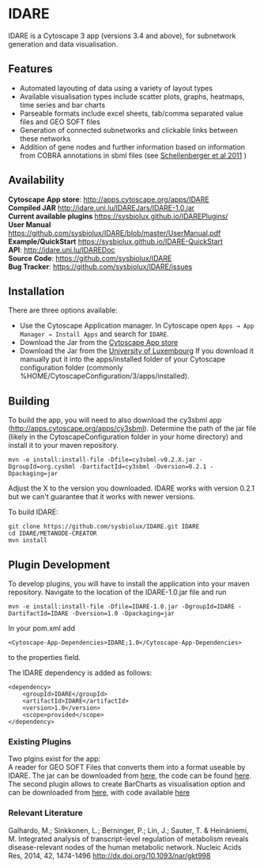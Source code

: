 # IDARE

IDARE is a Cytoscape 3 app (versions 3.4 and above), for subnetwork generation and data visualisation.

## Features
* Automated layouting of data using a variety of layout types
* Available visualisation types include scatter plots, graphs, heatmaps, time series and bar charts
* Parseable formats include excel sheets, tab/comma separated value files and GEO SOFT files
* Generation of connected subnetworks and clickable links between these networks
* Addition of gene nodes and further information based on information from COBRA annotations in sbml files (see [Schellenberger et al 2011](http://www.nature.com/nprot/journal/v6/n9/abs/nprot.2011.308.html) )

## Availability
**Cytoscape App store**: http://apps.cytoscape.org/apps/IDARE  
**Compiled JAR** http://idare.uni.lu/IDAREJars/IDARE-1.0.jar  
**Current available plugins** https://sysbiolux.github.io/IDAREPlugins/  
**User Manual** https://github.com/sysbiolux/IDARE/blob/master/UserManual.pdf  
**Example/QuickStart** https://sysbiolux.github.io/IDARE-QuickStart  
**API**: http://idare.uni.lu/IDAREDoc  
**Source Code**: https://github.com/sysbiolux/IDARE  
**Bug Tracker**: https://github.com/sysbiolux/IDARE/issues  
 
## Installation
There are three options available:
* Use the Cytoscape Application manager. In Cytoscape open `Apps → App Manager → Install Apps` and search for `IDARE`. 
* Download the Jar from the [Cytoscape App store](http://apps.cytoscape.org/apps/IDARE)
* Download the Jar from the [University of Luxembourg](http://idare-server.uni.lu/IDAREJars/IDARE-1.0.jar)
If you download it manually put it into the apps/installed folder of your Cytoscape configuration folder (commonly %HOME/CytoscapeConfiguration/3/apps/installed).

## Building
To build the app, you will need to also download the cy3sbml app (http://apps.cytoscape.org/apps/cy3sbml).
Determine the path of the jar file (likely in the CytoscapeConfiguration folder in your home directory) and install it to your maven repository.

```
mvn -e install:install-file -Dfile=cy3sbml-v0.2.X.jar -DgroupId=org.cysbml -DartifactId=cy3sbml -Dversion=0.2.1 -Dpackaging=jar
```
Adjust the X to the version you downloaded. IDARE works with version 0.2.1 but we can't guarantee that it works with newer versions.

To build IDARE:
```
git clone https://github.com/sysbiolux/IDARE.git IDARE
cd IDARE/METANODE-CREATOR
mvn install
```
## Plugin Development

To develop plugins, you will have to install the application into your maven repository.
Navigate to the location of the IDARE-1.0.jar file and run
```
mvn -e install:install-file -Dfile=IDARE-1.0.jar -DgroupId=IDARE -DartifactId=IDARE -Dversion=1.0 -Dpackaging=jar
```

In your pom.xml add
```
<Cytoscape-App-Dependencies>IDARE;1.0</Cytoscape-App-Dependencies>
```
to the properties field.

The IDARE dependency is added as follows:
```
<dependency>
	<groupId>IDARE</groupId>
	<artifactId>IDARE</artifactId>
	<version>1.0</version>
	<scope>provided</scope>	
</dependency>
```
### Existing Plugins
Two plgins exist for the app:  
A reader for GEO SOFT Files that converts them into a format useable by IDARE. The jar can be downloaded from [here](http://idare-server.uni.lu/IDAREJars/IDAREGEOSOFTPlugin.jar), the code can be found [here](https://github.com/sysbiolux/IDAREGEOSoftReader).  
The second plugin allows to create BarCharts as visualisation option and can be downloaded from [here](http://idare-server.uni.lu/IDAREJars/IDAREBarChartPlugin.jar), with code available [here](https://github.com/sysbiolux/IDAREBarChartsPlugin)


### Relevant Literature
Galhardo, M.; Sinkkonen, L.; Berninger, P.; Lin, J.; Sauter, T. & Heinäniemi, M. Integrated analysis of transcript-level regulation of metabolism reveals disease-relevant nodes of the human metabolic network. Nucleic Acids Res, 2014, 42, 1474-1496
http://dx.doi.org/10.1093/nar/gkt998
